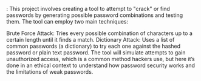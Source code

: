 : This project involves creating a tool to attempt to "crack" or find passwords by generating possible password combinations and testing them. The tool can employ two main techniques:

Brute Force Attack: Tries every possible combination of characters up to a certain length until it finds a match.
Dictionary Attack: Uses a list of common passwords (a dictionary) to try each one against the hashed password or plain text password.
The tool will simulate attempts to gain unauthorized access, which is a common method hackers use, but here it’s done in an ethical context to understand how password security works and the limitations of weak passwords.
